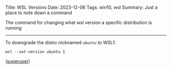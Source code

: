 Title: WSL Versions
Date: 2023-12-06
Tags: win10, wsl
Summary: Just a place to note down a command

The command for changing what wsl version a specific distribution is running

-------

To downgrade the distro nicknamed `ubuntu` to WSL1:

```
wsl --set-version ubuntu 1
```

([superuser](https://superuser.com/questions/1697133/can-windows-10-have-wsl1-wsl2))
